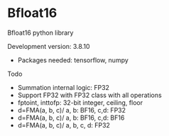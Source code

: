 # Bfloat16
Bfloat16 python library

Development version: 3.8.10


 - Packages needed: tensorflow, numpy

Todo

- Summation internal logic: FP32
- Support FP32 with FP32 class with all operations
- fptoint, inttofp: 32-bit integer, ceiling, floor
- d=FMA(a, b, c)/ a, b: BF16, c,d: FP32
- d=FMA(a, b, c)/ a, b: BF16, c,d: BF16
- d=FMA(a, b, c)/ a, b, c, d: FP32
